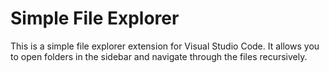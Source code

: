 # Simple File Explorer

This is a simple file explorer extension for Visual Studio Code. It allows you to open folders in the sidebar and navigate through the files recursively.
